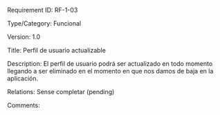 Requirement 
ID: 
RF-1-03

Type/Category: 
Funcional

Version: 
1.0 

Title: 
Perfil de usuario actualizable

Description: 
El perfil de usuario
podrá ser actualizado en todo momento llegando a ser eliminado en el momento en que nos
damos de baja en la aplicación.

Relations: 
Sense completar (pending) 

Comments:
